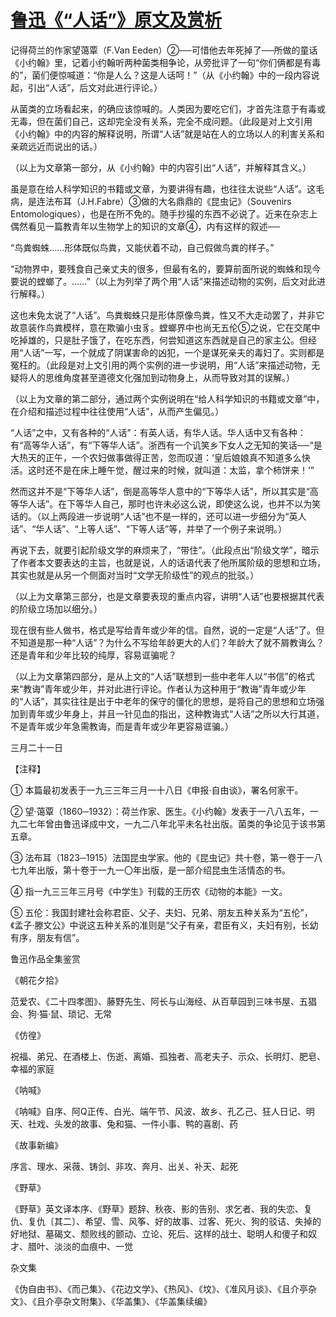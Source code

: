 # [鲁迅《“人话”》原文及赏析](https://www.vrrw.net/wx/7898.html)

记得荷兰的作家望蔼覃（F.Van Eeden）②──可惜他去年死掉了──所做的童话《小约翰》里，记着小约翰听两种菌类相争论，从旁批评了一句“你们俩都是有毒的”，菌们便惊喊道：“你是人么？这是人话呵！”（从《小约翰》中的一段内容说起，引出“人话”，后文对此进行评论。）

从菌类的立场看起来，的确应该惊喊的。人类因为要吃它们，才首先注意于有毒或无毒，但在菌们自己，这却完全没有关系，完全不成问题。（此段是对上文引用《小约翰》中的内容的解释说明，所谓“人话”就是站在人的立场以人的利害关系和亲疏远近而说出的话。）

（以上为文章第一部分，从《小约翰》中的内容引出“人话”，并解释其含义。）



虽是意在给人科学知识的书籍或文章，为要讲得有趣，也往往太说些“人话”。这毛病，是连法布耳（J.H.Fabre）③做的大名鼎鼎的《昆虫记》（Souvenirs Entomologiques），也是在所不免的。随手抄撮的东西不必说了。近来在杂志上偶然看见一篇教青年以生物学上的知识的文章④，内有这样的叙述──

“鸟粪蜘蛛……形体既似鸟粪，又能伏着不动，自己假做鸟粪的样子。”

“动物界中，要残食自己亲丈夫的很多，但最有名的，要算前面所说的蜘蛛和现今要说的螳螂了。……”（以上为列举了两个用“人话”来描述动物的实例，后文对此进行解释。）

这也未免太说了“人话”。鸟粪蜘蛛只是形体原像鸟粪，性又不大走动罢了，并非它故意装作鸟粪模样，意在欺骗小虫豸。螳螂界中也尚无五伦⑤之说，它在交尾中吃掉雄的，只是肚子饿了，在吃东西，何尝知道这东西就是自己的家主公。但经用“人话”一写，一个就成了阴谋害命的凶犯，一个是谋死亲夫的毒妇了。实则都是冤枉的。（此段是对上文引用的两个实例的进一步说明，用“人话”来描述动物，无疑将人的思维角度甚至道德文化强加到动物身上，从而导致对其的误解。）

（以上为文章的第二部分，通过两个实例说明在“给人科学知识的书籍或文章”中，在介绍和描述过程中往往使用“人话”，从而产生偏见。）

“人话”之中，又有各种的“人话”：有英人话，有华人话。华人话中又有各种：有“高等华人话”，有“下等华人话”。浙西有一个讥笑乡下女人之无知的笑话──“是大热天的正午，一个农妇做事做得正苦，忽而叹道：‘皇后娘娘真不知道多么快活。这时还不是在床上睡午觉，醒过来的时候，就叫道：太监，拿个柿饼来！’”

然而这并不是“下等华人话”，倒是高等华人意中的“下等华人话”，所以其实是“高等华人话”。在下等华人自己，那时也许未必这么说，即使这么说，也并不以为笑话的。（以上两段进一步说明“人话”也不是一样的，还可以进一步细分为“英人话”、“华人话”、“上等人话”、“下等人话”等，并举了一个例子来说明。）

再说下去，就要引起阶级文学的麻烦来了，“带住”。（此段点出“阶级文学”，暗示了作者本文要表达的主旨，也就是说，人的话语代表了他所属阶级的思想和立场，其实也就是从另一个侧面对当时“文学无阶级性”的观点的批驳。）

（以上为文章第三部分，也是文章要表现的重点内容，讲明“人话”也要根据其代表的阶级立场加以细分。）

现在很有些人做书，格式是写给青年或少年的信。自然，说的一定是“人话”了。但不知道是那一种“人话”？为什么不写给年龄更大的人们？年龄大了就不屑教诲么？还是青年和少年比较的纯厚，容易诓骗呢？

（以上为文章第四部分，是从上文的“人话”联想到一些中老年人以“书信”的格式来“教诲”青年或少年，并对此进行评论。作者认为这种用于“教诲”青年或少年的“人话”，其实往往是出于中老年的保守的僵化的思想，是将自己的思想和立场强加到青年或少年身上，并且一针见血的指出，这种教诲式“人话”之所以大行其道，不是青年或少年急需教诲，而是青年或少年更容易诓骗。）



三月二十一日





【注释】

① 本篇最初发表于一九三三年三月一十八日《申报·自由谈》，署名何家干。

② 望·蔼覃（1860─1932）：荷兰作家、医生。《小约翰》发表于一八八五年，一九二七年曾由鲁迅译成中文，一九二八年北平未名社出版。菌类的争论见于该书第五章。

③ 法布耳（1823─1915）法国昆虫学家。他的《昆虫记》共十卷，第一卷于一八七九年出版，第十卷于一九一〇年出版，是一部介绍昆虫生活情态的书。

④ 指一九三三年三月号《中学生》刊载的王历农《动物的本能》一文。

⑤ 五伦：我国封建社会称君臣、父子、夫妇、兄弟、朋友五种关系为“五伦”，《孟子·滕文公》中说这五种关系的准则是“父子有亲，君臣有义，夫妇有别，长幼有序，朋友有信”。

鲁迅作品全集鉴赏

《朝花夕拾》

范爱农、《二十四孝图》、藤野先生、阿长与山海经、从百草园到三味书屋、五猖会、狗·猫·鼠、琐记、无常

《仿徨》

祝福、弟兄、在酒楼上、伤逝、离婚、孤独者、高老夫子、示众、长明灯、肥皂、幸福的家庭

《呐喊》

《呐喊》自序、阿Q正传、白光、端午节、风波、故乡、孔乙己、狂人日记、明天、社戏、头发的故事、兔和猫、一件小事、鸭的喜剧、药

《故事新编》

序言、理水、采薇、铸剑、非攻、奔月、出关、补天、起死

《野草》

《野草》英文译本序、《野草》题辞、秋夜、影的告别、求乞者、我的失恋、复仇、复仇〔其二〕、希望、雪、风筝、好的故事、过客、死火、狗的驳诘、失掉的好地狱、墓碣文、颓败线的颤动、立论、死后、这样的战士、聪明人和傻子和奴才、腊叶、淡淡的血痕中、一觉

杂文集

《伪自由书》、《而己集》、《花边文学》、《热风》、《坟》、《准风月谈》、《且介亭杂文》、《且介亭杂文附集》、《华盖集》、《华盖集续编》

